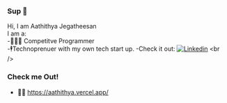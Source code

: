 ### Sup 👋

Hi, I am Aathithya Jegatheesan <br />
I am a:<br />
-🧑🏾‍💻 Competitve Programmer<br />
-🕴️Technoprenuer with my own tech start up. -Check it out: [![Linkedin](https://i.stack.imgur.com/gVE0j.png)]([https://www.linkedin.com/](https://www.linkedin.com/company/alternate-tech/?viewAsMember=true))
<br />


### Check me Out!
- 🥷🏼 https://aathithya.vercel.app/
